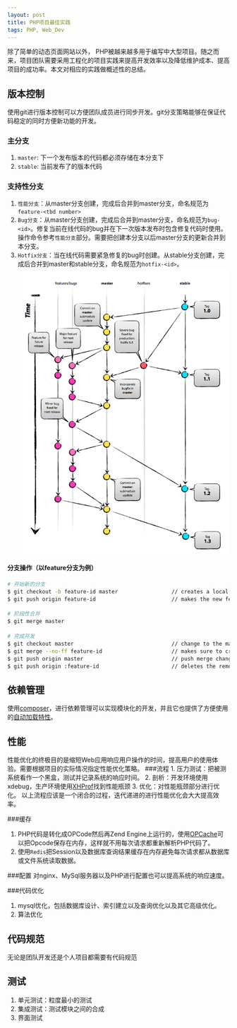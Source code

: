```yaml
---
layout: post
title: PHP项目最佳实践
tags: PHP, Web_Dev
---
```


除了简单的动态页面网站以外， PHP被越来越多用于编写中大型项目。随之而来，项目团队需要采用工程化的项目实践来提高开发效率以及降低维护成本、提高项目的成功率。本文对相应的实践做概述性的总结。

## 版本控制
使用git进行版本控制可以方便团队成员进行同步开发。git分支策略能够在保证代码稳定的同时方便新功能的开发。
### 主分支
1. `master`: 下一个发布版本的代码都必须存储在本分支下
2. `stable`: 当前发布了的版本代码
### 支持性分支
1. `性能分支`：从master分支创建，完成后合并到master分支，命名规范为`feature-<tbd number>`
2. `Bug分支`：从master分支创建，完成后合并到master分支，命名规范为`bug-<id>`。修复当前在线代码的bug并在下一次版本发布时包含修复代码时使用。操作命令参考`性能分支`部分。需要把创建本分支以后master分支的更新合并到本分支。
3. `Hotfix分支`：当在线代码需要紧急修复的bug时创建。从stable分支创建，完成后合并到master和stable分支，命名规范为`hotfix-<id>`。
![alt text](./images/20190208_git_branch.png "git分支策略")

#### 分支操作（以feature分支为例）
```bash
# 开始新的分支
$ git checkout -b feature-id master                 // creates a local branch for the new feature
$ git push origin feature-id                        // makes the new feature remotely available

# 阶段性合并
$ git merge master

# 完成开发
$ git checkout master                               // change to the master branch  
$ git merge --no-ff feature-id                      // makes sure to create a commit object during merge
$ git push origin master                            // push merge changes
$ git push origin :feature-id                       // deletes the remote branch
```

## 依赖管理
使用[composer](https://getcomposer.org/)，进行依赖管理可以实现模块化的开发，并且它也提供了方便使用的[自动加载特性](https://rockysynergy.github.io/Using-Composer/)。

## 性能
性能优化的终极目的是缩短Web应用响应用户操作的时间，提高用户的使用体验。需要根据项目的实际情况指定性能优化策略。
###流程
    1. 压力测试：把被测系统看作一个黑盒，测试并记录系统的响应时间。
    2. 剖析：开发环境使用xdebug，生产环境使用[XHProf](https://tideways.com/profiler/xhprof-for-php7)找到性能瓶颈
    3. 优化：对性能瓶颈部分进行优化。
以上流程应该是一个闭合的过程，迭代递进的进行性能优化会大大提高效率。

###缓存
1. PHP代码是转化成OPCode然后再Zend Engine上运行的，使用[OPCache](http://php.net/manual/en/intro.opcache.php)可以把Opcode保存在内存，这样就不用每次请求都重新解析PHP代码了。
2. 使用`Redis`把Session以及数据库查询结果缓存在内存避免每次请求都从数据库或文件系统读取数据。

###配置
对nginx、MySql服务器以及PHP进行配置也可以提高系统的响应速度。

###代码优化
1. mysql优化，包括数据库设计、索引建立以及查询优化以及其它高级优化。
2. 算法优化

## 代码规范
无论是团队开发还是个人项目都需要有代码规范

## 测试
1. 单元测试：粒度最小的测试
2. 集成测试：测试模块之间的合成
3. 界面测试
